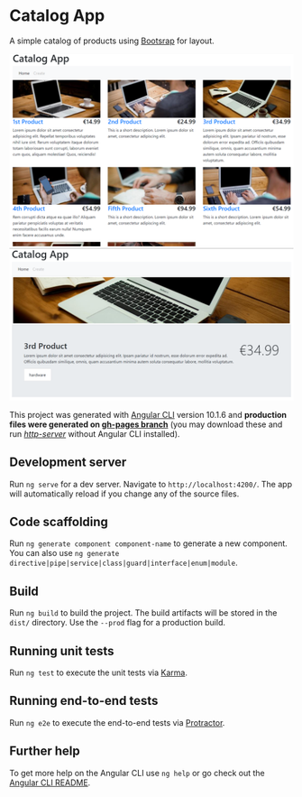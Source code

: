 # Catalog App

A simple catalog of products using [Bootsrap](https://getbootstrap.com) for layout.

<div align="center">
  <img src="src/assets/catalog_products.png" alt="reactive-feed screenshots" title="Catalog screenshot" />
</div>
<div align="center">
  <img src="src/assets/catalog_product_detail.png" alt="reactive-feed screenshots" title="Product details screenshot" />
</div>

This project was generated with [Angular CLI](https://github.com/angular/angular-cli) version 10.1.6 and **production files were generated on [gh-pages branch](https://github.com/agap2-ag/ng-catalog/tree/gh-pages)** (you may download these and run [_http-server_](https://www.npmjs.com/package/http-server) without Angular CLI installed).

## Development server

Run `ng serve` for a dev server. Navigate to `http://localhost:4200/`. The app will automatically reload if you change any of the source files.

## Code scaffolding

Run `ng generate component component-name` to generate a new component. You can also use `ng generate directive|pipe|service|class|guard|interface|enum|module`.

## Build

Run `ng build` to build the project. The build artifacts will be stored in the `dist/` directory. Use the `--prod` flag for a production build.

## Running unit tests

Run `ng test` to execute the unit tests via [Karma](https://karma-runner.github.io).

## Running end-to-end tests

Run `ng e2e` to execute the end-to-end tests via [Protractor](http://www.protractortest.org/).

## Further help

To get more help on the Angular CLI use `ng help` or go check out the [Angular CLI README](https://github.com/angular/angular-cli/blob/master/README.md).
